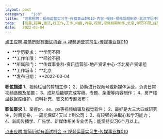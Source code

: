 ```yaml
---
layout:	post
category:	"job"
title:	"网易招聘：视频运营实习生-传媒事业群010-内容-视频-视频后期制作-北京学历不限经验不限"
tags:	[网易,招聘,面试,找工作,工作,内推,内容,视频,视频后期制作,北京,学历不限,经验不限]
date:	2022-03-04
---
```


[点击应聘 投简历就有面试机会 -> 视频运营实习生-传媒事业群010](http://mobile.bole.netease.com/bole/boleDetail?id=38571&employeeId=346f03c3cda5f04c&key=all)



- **学历要求： **学历不限
- **工作年限： **经验不限
- **所属部门： **传媒事业群-资讯运营部-地产资讯中心-华北房产资讯组
- **工作城市： **北京
- **发布日期： **2022-03-04



**职位描述**
1、视频栏目的剪辑工作；
2、协助进行视频号或新媒体运营，负责日常视频选题及拍摄；
3、成熟后能够完成写稿、专题、条漫等内容制作；
4、房产楼盘数据库维护、资料补充、软文和专题发布；



**职位要求**
1、掌握pr、ae、ps等视频编辑及视觉软件；
2、最好是大三大四或研究生，时间充裕，一周能保证4天以上到公司；
3、有较强的进取心和学习能力；
4、新闻传播学、广告学、新媒体相关专业优先；能坚持实习6个月以上。



[点击应聘 投简历就有面试机会 -> 视频运营实习生-传媒事业群010](http://mobile.bole.netease.com/bole/boleDetail?id=38571&employeeId=346f03c3cda5f04c&key=all)